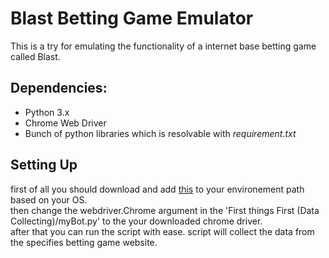 # Blast Betting Game Emulator

This is a try for emulating the functionality of a internet base betting game called Blast. 

## Dependencies: 

- Python 3.x
- Chrome Web Driver
- Bunch of python libraries which is resolvable with *requirement.txt*

## Setting Up
first of all you should download and add [this](http://chromedriver.chromium.org/downloads) to your environement path based on your OS.<br>
then change the webdriver.Chrome argument in the 'First things First (Data Collecting)/myBot.py' to the your downloaded chrome driver.
<br> after that you can run the script with ease. script will collect the data from the specifies betting game website.
